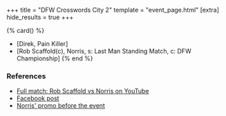 +++
title = "DFW Crosswords City 2"
template = "event_page.html"
[extra]
hide_results = true
+++

{% card() %}
- [Direk, Pain Killer]
- [Rob Scaffold(c), Norris, s: Last Man Standing Match, c: DFW Championship]
{% end %}

### References

* [Full match: Rob Scaffold vs Norris on YouTube](https://www.youtube.com/watch?v=f6Hp1tVBywk)
* [Facebook post](https://www.facebook.com/DreamFactoryWrestling/posts/pfbid0RYmd9NjNh6umZrvN5Wfqv5KwarJDWHFzuJkJmTEZMK8KtGXiGiUvmBUehht27f8Al)
* [Norris' promo before the event](https://www.youtube.com/watch?v=P3yzaEXOLI8)
